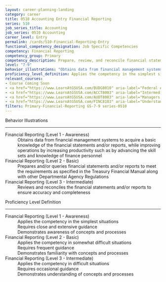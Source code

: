 ```yaml
---
layout: career-planning-landing
category: career
title: 0510 Accounting Entry Financial Reporting
series: 510
job_series_title: Accounting
job_series: 0510 Accounting
career_level: Entry
permalink: /cards/510-Financial-Reporting-Entry
functional_competency_designation: Job Specific Competencies
competency: Financial Reporting
competency_group: Primary
competency_description: Prepare, review, and reconcile financial statements and financial reports to meet reporting requirements and to support management decisions
level: "7-9"
behavior_illustrations: "Obtains data from financial management systems to acquire a basic knowledge of the financial statements and/or reports, while improving operations by increasing productivity such as by advancing the skill sets and knowledge of finance personnel ? Prepares and/or queries financial statements and/or reports to meet the requirements as specified in the Treasury Financial Manual along with other Departmental Agency Regulations ? Reviews and reconciles the financial statements and/or reports to ensure accuracy and completeness"
proficiency_level_definition: Applies the competency in the simplest situations ? Requires close and extensive guidance ? Demonstrates awareness of concepts and processes ? Applies the competency in somewhat difficult situations ? Requires frequent guidance ? Demonstrates familiarity with concepts and processes ? Applies the competency in difficult situations ? Requires occasional guidance ? Demonstrates understanding of concepts and processes
relevant_courses: 
- Course Coming Soon
- <a href="https://www.LearnAtGSUSA.com/BUDG8010" aria-label="Federal Activity Costing, Analysis and Reporting (BUDG8010) - https://www.LearnAtGSUSA.com/BUDG8010">Federal Activity Costing, Analysis and Reporting (BUDG8010)</a>, GSU
- <a href="https://www.LearnAtGSUSA.com/ACCT8003" aria-label="Intermediate Federal Accounting (ACCT8003) - https://www.LearnAtGSUSA.com/ACCT8003">Intermediate Federal Accounting (ACCT8003)</a>, GSU
- <a href="https://www.LearnAtGSUSA.com/AUDT8003" aria-label="Managers and Auditors Roles in Assessing Internal Controls (AUDT8003) - https://www.LearnAtGSUSA.com/AUDT8003">Managers and Auditors Roles in Assessing Internal Controls (AUDT8003)</a>, GSU
- <a href="https://www.LearnAtGSUSA.com/FINC8103" aria-label="Understanding Federal Financial Statements (FINC8103) - https://www.LearnAtGSUSA.com/FINC8103">Understanding Federal Financial Statements (FINC8103)</a>, GSU
filters: Primary-Financial-Reporting GS-7-9 series-0510
---
```


<div class="desktop:grid-col-6 margin-y-3">
  <div class="border-top-2 bg-white padding-3 shadow-5 height-full members-hover border-1px button-border border-top-blue radius-lg">
    <p class="text-bold label-color font-size-21">Behavior Illustrations</p>
    <hr class="hr-green"/>
    <dl class="text-base card-content-color"><dt>Financial Reporting (Level 1 - Awareness)</dt><dd>Obtains data from financial management systems to acquire a basic knowledge of the financial statements and/or reports, while improving operations by increasing productivity such as by advancing the skill sets and knowledge of finance personnel</dd><dt>Financial Reporting (Level 2 - Basic)</dt><dd>Prepares and/or queries financial statements and/or reports to meet the requirements as specified in the Treasury Financial Manual along with other Departmental Agency Regulations</dd><dt>Financial Reporting (Level 3 - Intermediate)</dt><dd>Reviews and reconciles the financial statements and/or reports to ensure accuracy and completeness</dd></dl>
  </div>
</div>
<div class="desktop:grid-col-6 margin-y-3">
  <div class="border-top-2 bg-white padding-3 shadow-5 height-full members-hover border-1px button-border border-top-blue radius-lg">
    <p class="text-bold label-color font-size-21">Proficiency Level Definition</p>
     <hr class="hr-green"/>
    <dl class="text-base card-content-color"><dt>Financial Reporting (Level 1 - Awareness)</dt><dd>Applies the competency in the simplest situations </dd><dd> Requires close and extensive guidance </dd><dd> Demonstrates awareness of concepts and processes</dd><dt>Financial Reporting (Level 2 - Basic)</dt><dd>Applies the competency in somewhat difficult situations </dd><dd> Requires frequent guidance </dd><dd> Demonstrates familiarity with concepts and processes</dd><dt>Financial Reporting (Level 3 - Intermediate)</dt><dd>Applies the competency in difficult situations </dd><dd> Requires occasional guidance </dd><dd> Demonstrates understanding of concepts and processes</dd></dl>
  </div>
</div>